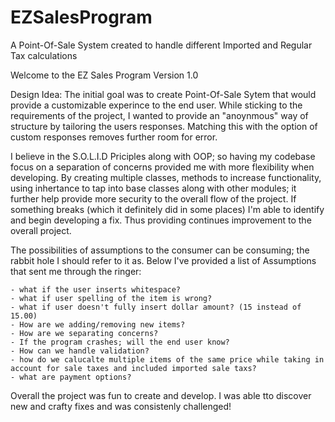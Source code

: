 # EZSalesProgram
A Point-Of-Sale System created to handle different Imported and Regular Tax calculations


Welcome to the EZ Sales Program Version 1.0

Design Idea: The initial goal was to create Point-Of-Sale Sytem that would provide a customizable experince to the end user. While sticking to the requirements of the project, I wanted to provide an "anoynmous" way of structure by tailoring the users responses. Matching this with the option of custom responses removes further room for error.

I believe in the S.O.L.I.D Priciples along with OOP; so having my codebase focus on a separation of concerns provided me with more flexibility when developing. By creating multiple classes, methods to increase functionality, using inhertance to tap into base classes along with other modules; it further help provide more security to the overall flow of the project. If something breaks (which it definitely did in some places) I'm able to identify and begin developing a fix. Thus providing continues improvement to the overall project.
  
The possibilities of assumptions to the consumer can be consuming; the rabbit hole I should refer to it as. Below I've provided a list of Assumptions that sent me through the ringer:

	- what if the user inserts whitespace?
	- what if user spelling of the item is wrong?
	- what if user doesn't fully insert dollar amount? (15 instead of 15.00)
	- How are we adding/removing new items?
	- How are we separating concerns?
	- If the program crashes; will the end user know?
	- How can we handle validation?
	- how do we calucalte multiple items of the same price while taking in account for sale taxes and included imported sale taxs?
  	- what are payment options?

Overall the project was fun to create and develop. I was able tto discover new and crafty fixes and was consistenly challenged!

